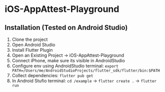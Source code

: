 # iOS-AppAttest-Playground

## Installation (Tested on Android Studio)
1. Clone the project
2. Open Android Studio
3. Install Flutter Plugin
4. Open an Existing Project -> iOS-AppAttest-Playground
5. Connect iPhone, make sure its visible in AndroidStudio
6. Configure env using AndroidStudio terminal: `export PATH=/Users/me/AndroidStudioProjects/flutter_sdk/flutter/bin:$PATH`
7. Collect dependencies: `flutter pub get`
8. In Android Stufio terminal: `cd /example` -> `flutter create .` -> `flutter run`
